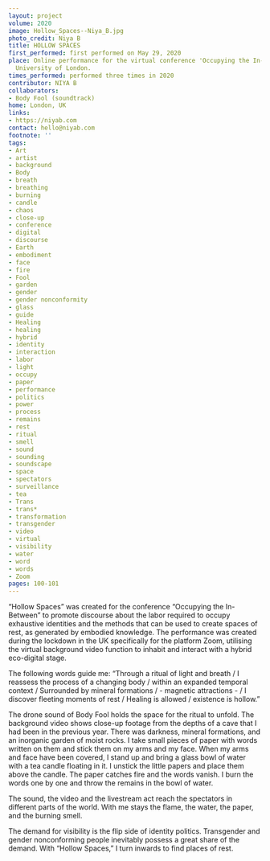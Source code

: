 ```yaml
---
layout: project
volume: 2020
image: Hollow_Spaces--Niya_B.jpg
photo_credit: Niya B
title: HOLLOW SPACES
first_performed: first performed on May 29, 2020
place: Online performance for the virtual conference 'Occupying the In-Between', Goldsmiths’
  University of London.
times_performed: performed three times in 2020
contributor: NIYA B
collaborators:
- Body Fool (soundtrack)
home: London, UK
links:
- https://niyab.com
contact: hello@niyab.com
footnote: ''
tags:
- Art
- artist
- background
- Body
- breath
- breathing
- burning
- candle
- chaos
- close-up
- conference
- digital
- discourse
- Earth
- embodiment
- face
- fire
- Fool
- garden
- gender
- gender nonconformity
- glass
- guide
- Healing
- healing
- hybrid
- identity
- interaction
- labor
- light
- occupy
- paper
- performance
- politics
- power
- process
- remains
- rest
- ritual
- smell
- sound
- sounding
- soundscape
- space
- spectators
- surveillance
- tea
- Trans
- trans*
- transformation
- transgender
- video
- virtual
- visibility
- water
- word
- words
- Zoom
pages: 100-101
---
```


“Hollow Spaces” was created for the conference “Occupying the In-Between” to promote discourse about the labor required to occupy exhaustive identities and the methods that can be used to create spaces of rest, as generated by embodied knowledge. The performance was created during the lockdown in the UK specifically for the platform Zoom, utilising the virtual background video function to inhabit and interact with a hybrid eco-digital stage.

The following words guide me: “Through a ritual of light and breath / I reassess the process of a changing body / within an expanded temporal context / Surrounded by mineral formations / - magnetic attractions - / I discover fleeting moments of rest / Healing is allowed / existence is hollow.”

The drone sound of Body Fool holds the space for the ritual to unfold. The background video shows close-up footage from the depths of a cave that I had been in the previous year. There was darkness, mineral formations, and an inorganic garden of moist rocks. I take small pieces of paper with words written on them and stick them on my arms and my face. When my arms and face have been covered, I stand up and bring a glass bowl of water with a tea candle floating in it. I unstick the little papers and place them above the candle. The paper catches fire and the words vanish. I burn the words one by one and throw the remains in the bowl of water.

The sound, the video and the livestream act reach the spectators in different parts of the world. With me stays the flame, the water, the paper, and the burning smell.

The demand for visibility is the flip side of identity politics. Transgender and gender nonconforming people inevitably possess a great share of the demand. With “Hollow Spaces,” I turn inwards to find places of rest.